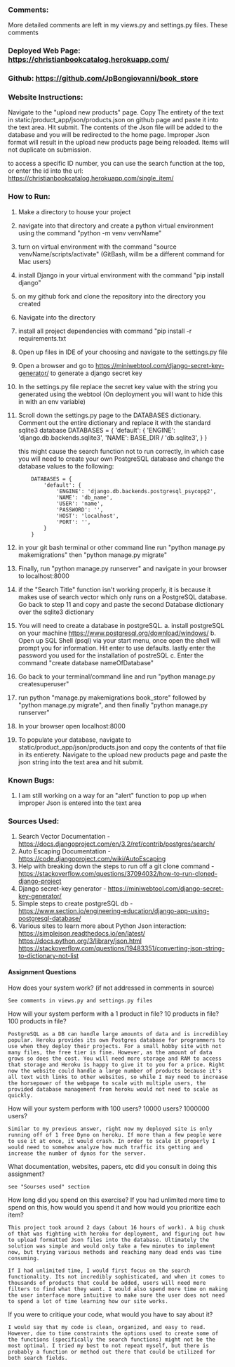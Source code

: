 ### Comments:
More detailed comments are left in my views.py and settings.py files. These comments 

### Deployed Web Page: https://christianbookcatalog.herokuapp.com/
### Github: https://github.com/JpBongiovanni/book_store

### Website Instructions: 
Navigate to the "upload new products" page. Copy The entirety of the text in static/product_app/json/products.json on github page and paste
it into the text area. Hit submit. The contents of the Json file will be added to the database and you will be redirected to the home page. Improper
Json format will result in the upload new products page being reloaded. Items will not duplicate on submission.

to access a specific ID number, you can use the search function at the top, or enter the id into the url: https://christianbookcatalog.herokuapp.com/single_item/<idnumber>

### How to Run:
1. Make a directory to house your project
2. navigate into that directory and create a python virtual environment using the command "python -m venv venvName"
3. turn on virtual environment with the command "source venvName/scripts/activate" (GitBash, willm be a different command for Mac users)
4. install Django in your virtual environment with the command "pip install django"
5. on my github fork and clone the repository into the directory you created
6. Navigate into the directory
7. install all project dependencies with command "pip install -r requirements.txt
8. Open up files in IDE of your choosing and navigate to the settings.py file
9. Open a browser and go to https://miniwebtool.com/django-secret-key-generator/ to generate a django secret key
10. In the settings.py file replace the secret key value with the string you generated using the webtool (On deployment you will want to hide this in with an env variable)
11. Scroll down the settings.py page to the DATABASES dictionary. Comment out the entire dictionary and replace it with the standard sqlite3 database
            DATABASES = {
                'default': {
                    'ENGINE': 'django.db.backends.sqlite3',
                    'NAME': BASE_DIR / 'db.sqlite3',
                }
            }

    this might cause the search function not to run correctly, in which case you will need to create your own PostgreSQL database and change the database values to the following:

            DATABASES = {
                'default': {
                    'ENGINE': 'django.db.backends.postgresql_psycopg2',
                    'NAME': 'db_name',
                    'USER': 'name',
                    'PASSWORD': '',
                    'HOST': 'localhost',
                    'PORT': '',
                }
            }

12. in your git bash terminal or other command line run "python manage.py makemigrations" then "python manage.py migrate" 
13. Finally, run "python manage.py runserver" and navigate in your browser to localhost:8000

14. if the "Search Title" function isn't working properly, it is because it makes use of search vector which only runs on a PostgreSQL database. Go back to step 11 and copy and paste the second Database dictionary over the sqlite3 dictionary
15. You will need to create a database in postgreSQL.
    a. install postgreSQL on your machine https://www.postgresql.org/download/windows/
    b. Open up SQL Shell (psql) via your start menu, once open the shell will prompt you for information. Hit enter to use defaults. lastly enter the password you used for the installation of postreSQL
    c. Enter the command "create database nameOfDatabase"
16. Go back to your terminal/command line and run "python manage.py createsuperuser"
17. run python "manage.py makemigrations book_store" followed by "python manage.py migrate", and then finally "python manage.py runserver"
18. In your browser open localhost:8000
19. To populate your database, navigate to static/product_app/json/products.json and copy the contents of that file in its entierety. Navigate to the upload new products page and paste the json string into the text area and hit submit.

### Known Bugs:
1. I am still working on a way for an "alert" function to pop up when improper Json is entered into the text area


### Sources Used:
1. Search Vector Documentation - https://docs.djangoproject.com/en/3.2/ref/contrib/postgres/search/
2. Auto Escaping Documentation - https://code.djangoproject.com/wiki/AutoEscaping
3. Help with breaking down the steps to run off a git clone command - https://stackoverflow.com/questions/37094032/how-to-run-cloned-django-project
4. Django secret-key generator - https://miniwebtool.com/django-secret-key-generator/
5. Simple steps to create postgreSQL db - https://www.section.io/engineering-education/django-app-using-postgresql-database/
6. Various sites to learn more about Python Json interaction:
    https://simplejson.readthedocs.io/en/latest/
    https://docs.python.org/3/library/json.html
    https://stackoverflow.com/questions/19483351/converting-json-string-to-dictionary-not-list


#### Assignment Questions

How does your system work? (if not addressed in comments in source)

    See comments in views.py and settings.py files

How will your system perform with a 1 product in file? 10 products in file? 100 products in file?

    PostgreSQL as a DB can handle large amounts of data and is incredibley popular. Heroku provides its own Postgres database for programmers to use when they deploy their projects. For a small hobby site with not many files, the free tier is fine. However, as the amount of data grows so does the cost. You will need more storage and RAM to access that storage and Heroku is happy to give it to you for a price. Right now the website could handle a large number of products because it's all text with links to other websites, so while I may need to increase the horsepower of the webpage to scale with multiple users, the provided database management from heroku would not need to scale as quickly. 

How will your system perform with 100 users? 10000 users? 1000000 users?

    Similar to my previous answer, right now my deployed site is only running off of 1 free Dyno on heroku. If more than a few people were to use it at once, it would crash. In order to scale it properly I would need to somehow analyze how much traffic its getting and increase the number of dynos for the server. 

What documentation, websites, papers, etc did you consult in doing this assignment?

    see "Sourses used" section

How long did you spend on this exercise? If you had unlimited more time to spend on this, how would you spend it and how would you prioritize each item?

    This project took around 2 days (about 16 hours of work). A big chunk of that was fighting with heroku for deployment, and figuring out how to upload formatted Json files into the database. Ultimately the solution was simple and would only take a few minutes to implement now, but trying various methods and reaching many dead ends was time consuming. 

    If I had unlimited time, I would first focus on the search functionality. Its not incredibly sophisticated, and when it comes to thousands of products that could be added, users will need more filters to find what they want. I would also spend more time on making the user interface more intuitive to make sure the user does not need to spend a lot of time learning how our site works.

If you were to critique your code, what would you have to say about it?

    I would say that my code is clean, organized, and easy to read. However, due to time constraints the options used to create some of the functions (specifically the search functions) might not be the most optimal. I tried my best to not repeat myself, but there is probably a function or method out there that could be utilized for both search fields. 